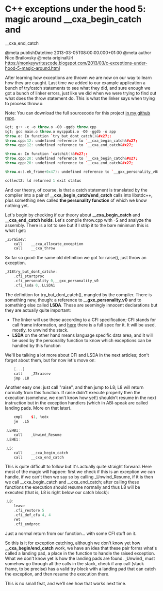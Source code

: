 # C++ exceptions under the hood 5: magic around __cxa_begin_catch and
__cxa_end_catch

@meta publishDatetime 2013-03-05T08:00:00.000+01:00
@meta author Nico Brailovsky
@meta originalUrl https://monkeywritescode.blogspot.com/2013/03/c-exceptions-under-hood-5-magic-around.html

After learning how exceptions are thrown we are now on our way to learn how they are caught. Last time we added to our example application a bunch of try/catch statements to see what they did, and sure enough we got a bunch of linker errors, just like we did when we were trying to find out what does the throw statement do. This is what the linker says when trying to process throw.o:

Note: You can download the full sourcecode for this project [in my github repo](https://github.com/nicolasbrailo/cpp_exception_handling_abi/tree/master/abi_v02).

```c++
&gt; g++ -c -o throw.o -O0 -ggdb throw.cpp
&gt; gcc main.o throw.o mycppabi.o -O0 -ggdb -o app
throw.o: In function `try_but_dont_catch()&#x27;:
throw.cpp:12: undefined reference to `__cxa_begin_catch&#x27;
throw.cpp:12: undefined reference to `__cxa_end_catch&#x27;

throw.o: In function `catchit()&#x27;:
throw.cpp:20: undefined reference to `__cxa_begin_catch&#x27;
throw.cpp:20: undefined reference to `__cxa_end_catch&#x27;

throw.o:(.eh_frame+0x47): undefined reference to `__gxx_personality_v0&#x27;

collect2: ld returned 1 exit status
```

And our theory, of course, is that a catch statement is translated by the compiler into a pair of **\_\_cxa\_begin\_catch/end\_catch** calls into libstdc++, plus something new called **the personality function** of which we know nothing yet.

Let's begin by checking if our theory about **\_\_cxa\_begin\_catch** and **\_\_cxa\_end\_catch holds**. Let's compile throw.cpp with -S and analyze the assembly. There is a lot to see but if I strip it to the bare minimum this is what I get:

```c++
_Z5raisev:
	call	__cxa_allocate_exception
	call	__cxa_throw
```

So far so good: the same old definition we got for raise(), just throw an exception.

```c++
_Z18try_but_dont_catchv:
	.cfi_startproc
	.cfi_personality 0,__gxx_personality_v0
	.cfi_lsda 0,.LLSDA1
```

The definition for try\_but\_dont\_catch(), mangled by the compiler. There is something new, though: a reference to **\_\_gxx\_personality\_v0** and to something else called **LSDA**. These are seemingly innocent declarations but they are actually quite important:

* The linker will use these according to a CFI specification; CFI stands for call frame information, and [here](http://www.logix.cz/michal/devel/gas-cfi/) there is a full spec for it. It will be used, mostly, to unwind the stack.
* **LSDA** on the other hand means language specific data area, and it will be used by the personality function to know which exceptions can be handled by this function

We'll be talking a lot more about CFI and LSDA in the next articles; don't forget about them, but for now let's move on:

```c++
    [...]
	call	_Z5raisev
	jmp	.L8
```

Another easy one: just call "raise", and then jump to L8; L8 will return normally from this function. If raise didn't execute properly then the execution (somehow, we don't know how yet!) shouldn't resume in the next instruction but in the exception handlers (which in ABI-speak are called landing pads. More on that later).

```c++
	cmpl	$1, %edx
	je	.L5

.LEHB1:
	call	_Unwind_Resume
.LEHE1:

.L5:
	call	__cxa_begin_catch
	call	__cxa_end_catch
```

This is quite difficult to follow but it's actually quite straight forward. Here most of the magic will happen: first we check if this is an exception we can handle, if we can't then we say so by calling \_Unwind\_Resume, if it is then we call \_\_cxa\_begin\_catch and \_\_cxa\_end\_catch; after calling these functions the execution should resume normally and thus L8 will be executed (that is, L8 is right below our catch block):

```c++
.L8:
	leave
	.cfi_restore 5
	.cfi_def_cfa 4, 4
	ret
	.cfi_endproc
```

Just a normal return from our function... with some CFI stuff on it.

So this is it for exception catching, although we don't know yet how **\_\_cxa\_begin/end\_catch** work, we have an idea that these pair forms what's called a landing pad, a place in the function to handle the raised exception. What we don't know yet is how the landing pads are found. \_Unwind\_ must somehow go through all the calls in the stack, check if any call (stack frame, to be precise) has a valid try block with a landing pad that can catch the exception, and then resume the execution there.

This is no small feat, and we'll see how that works next time.

